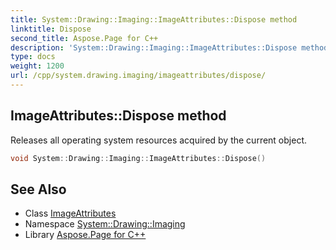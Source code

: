 ```yaml
---
title: System::Drawing::Imaging::ImageAttributes::Dispose method
linktitle: Dispose
second_title: Aspose.Page for C++
description: 'System::Drawing::Imaging::ImageAttributes::Dispose method. Releases all operating system resources acquired by the current object in C++.'
type: docs
weight: 1200
url: /cpp/system.drawing.imaging/imageattributes/dispose/
---
```

## ImageAttributes::Dispose method


Releases all operating system resources acquired by the current object.

```cpp
void System::Drawing::Imaging::ImageAttributes::Dispose()
```

## See Also

* Class [ImageAttributes](../)
* Namespace [System::Drawing::Imaging](../../)
* Library [Aspose.Page for C++](../../../)
